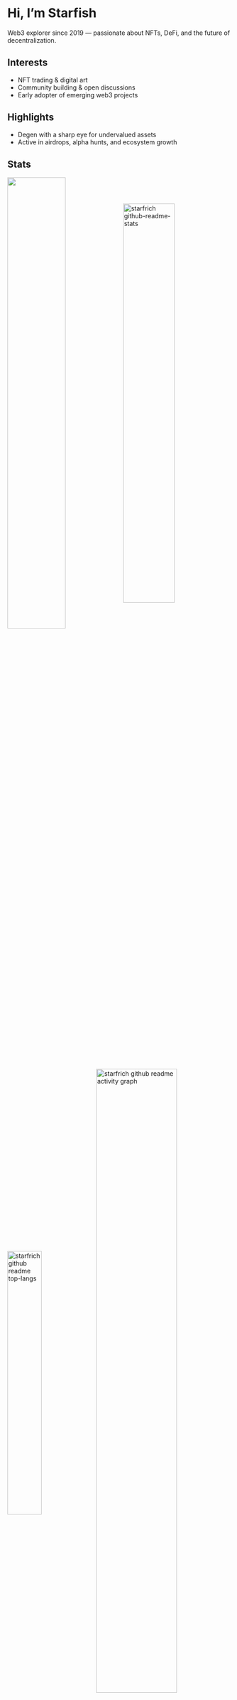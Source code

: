 # Hi, I’m Starfish

Web3 explorer since 2019 — passionate about NFTs, DeFi, and the future of decentralization.

## Interests  
- NFT trading & digital art  
- Community building & open discussions  
- Early adopter of emerging web3 projects  

## Highlights  
- Degen with a sharp eye for undervalued assets  
- Active in airdrops, alpha hunts, and ecosystem growth

## Stats

<div>
  <img align="center" src="https://github-readme-streak-stats-eight.vercel.app/?user=starfrich&theme=react" width="51%" />
  <img align="center" src="https://github-readme-stats.vercel.app/api?username=starfrich&layout=compact&show_icons=true&theme=react" alt="starfrich github-readme-stats" width="48%" />
</div>
<br />
<div>
  <img align="center" src="https://github-readme-stats.vercel.app/api/top-langs/?username=starfrich&layout=compact&theme=react" alt="starfrich github readme top-langs" width="39%" />
  <img align="center" src="https://github-readme-activity-graph.vercel.app/graph?username=starfrich&theme=merko" alt="starfrich github readme activity graph" width="60%" />
</div>
